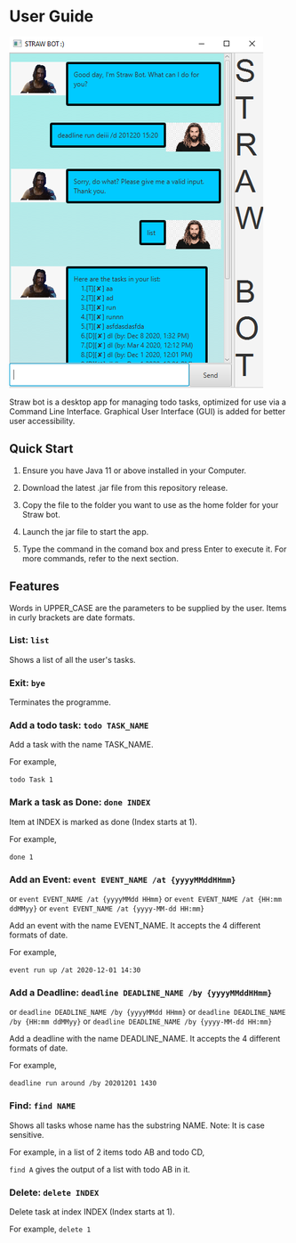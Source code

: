 # User Guide

![](Ui.png)

Straw bot is a desktop app for managing todo tasks, optimized for use via a Command Line Interface.
Graphical User Interface (GUI) is added for better user accessibility.

## Quick Start

1. Ensure you have Java 11 or above installed in your Computer.

2. Download the latest .jar file from this repository release.

3. Copy the file to the folder you want to use as the home folder for your Straw bot.

4. Launch the jar file to start the app.

5. Type the command in the comand box and press Enter to execute it. For more commands, refer to the next section.

## Features 
Words in UPPER_CASE are the parameters to be supplied by the user.
Items in curly brackets are date formats.


### List: `list`

Shows a list of all the user's tasks.


### Exit: `bye`

Terminates the programme.


### Add a todo task: `todo TASK_NAME`

Add a task with the name TASK_NAME.

For example,

`todo Task 1`


### Mark a task as Done: `done INDEX`

Item at INDEX is marked as done (Index starts at 1).

For example,

`done 1`


### Add an Event: `event EVENT_NAME /at {yyyyMMddHHmm}`
or `event EVENT_NAME /at {yyyyMMdd HHmm}`
or `event EVENT_NAME /at {HH:mm ddMMyy}`
or `event EVENT_NAME /at {yyyy-MM-dd HH:mm}`

Add an event with the name EVENT_NAME. It accepts the 4 different formats of date.

For example,

`event run up /at 2020-12-01 14:30`


### Add a Deadline: `deadline DEADLINE_NAME /by {yyyyMMddHHmm}`
or `deadline DEADLINE_NAME /by {yyyyMMdd HHmm}`
or `deadline DEADLINE_NAME /by {HH:mm ddMMyy}`
or `deadline DEADLINE_NAME /by {yyyy-MM-dd HH:mm}`

Add a deadline with the name DEADLINE_NAME. It accepts the 4 different formats of date.

For example,

`deadline run around /by 20201201 1430`


### Find: `find NAME`

Shows all tasks whose name has the substring NAME. Note: It is case sensitive.

For example, in a list of 2 items todo AB and todo CD,

`find A` gives the output of a list with todo AB in it.


### Delete: `delete INDEX`

Delete task at index INDEX (Index starts at 1).

For example, 
`delete 1`
